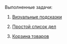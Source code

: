 Выполненные задачи:

1. [Визуальные подсказки](./1-tooltip)

2. [Простой список дел](./2-todo)

3. [Корзина товаров](./3-cart)
